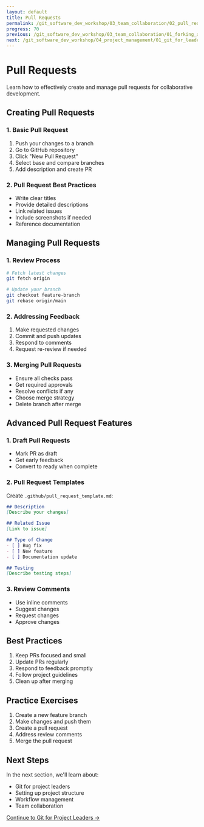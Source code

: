 ```yaml
---
layout: default
title: Pull Requests
permalink: /git_software_dev_workshop/03_team_collaboration/02_pull_requests/
progress: 70
previous: /git_software_dev_workshop/03_team_collaboration/01_forking_and_remote/
next: /git_software_dev_workshop/04_project_management/01_git_for_leaders/
---
```


# Pull Requests

Learn how to effectively create and manage pull requests for collaborative development.

## Creating Pull Requests

### 1. Basic Pull Request

1. Push your changes to a branch
2. Go to GitHub repository
3. Click "New Pull Request"
4. Select base and compare branches
5. Add description and create PR

### 2. Pull Request Best Practices

- Write clear titles
- Provide detailed descriptions
- Link related issues
- Include screenshots if needed
- Reference documentation

## Managing Pull Requests

### 1. Review Process

```bash
# Fetch latest changes
git fetch origin

# Update your branch
git checkout feature-branch
git rebase origin/main
```

### 2. Addressing Feedback

1. Make requested changes
2. Commit and push updates
3. Respond to comments
4. Request re-review if needed

### 3. Merging Pull Requests

- Ensure all checks pass
- Get required approvals
- Resolve conflicts if any
- Choose merge strategy
- Delete branch after merge

## Advanced Pull Request Features

### 1. Draft Pull Requests

- Mark PR as draft
- Get early feedback
- Convert to ready when complete

### 2. Pull Request Templates

Create `.github/pull_request_template.md`:
```markdown
## Description
[Describe your changes]

## Related Issue
[Link to issue]

## Type of Change
- [ ] Bug fix
- [ ] New feature
- [ ] Documentation update

## Testing
[Describe testing steps]
```

### 3. Review Comments

- Use inline comments
- Suggest changes
- Request changes
- Approve changes

## Best Practices

1. Keep PRs focused and small
2. Update PRs regularly
3. Respond to feedback promptly
4. Follow project guidelines
5. Clean up after merging

## Practice Exercises

1. Create a new feature branch
2. Make changes and push them
3. Create a pull request
4. Address review comments
5. Merge the pull request

## Next Steps

In the next section, we'll learn about:
- Git for project leaders
- Setting up project structure
- Workflow management
- Team collaboration

[Continue to Git for Project Leaders →](/git_software_dev_workshop/04_project_management/01_git_for_leaders/) 